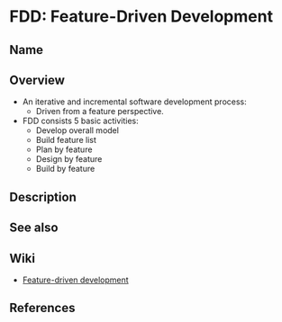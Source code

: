 # FDD: Feature-Driven Development

## Name

## Overview
- An iterative and incremental software development process:
   - Driven from a feature perspective.
- FDD consists 5 basic activities:
   - Develop overall model
   - Build feature list
   - Plan by feature
   - Design by feature
   - Build by feature

## Description

## See also

## Wiki
- [Feature-driven development](https://en.wikipedia.org/wiki/Feature-driven_development)

## References

